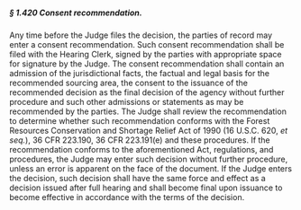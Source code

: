 ##### § 1.420 Consent recommendation. #####

Any time before the Judge files the decision, the parties of record may enter a consent recommendation. Such consent recommendation shall be filed with the Hearing Clerk, signed by the parties with appropriate space for signature by the Judge. The consent recommendation shall contain an admission of the jurisdictional facts, the factual and legal basis for the recommended sourcing area, the consent to the issuance of the recommended decision as the final decision of the agency without further procedure and such other admissions or statements as may be recommended by the parties. The Judge shall review the recommendation to determine whether such recommendation conforms with the Forest Resources Conservation and Shortage Relief Act of 1990 (16 U.S.C. 620, *et seq.*), 36 CFR 223.190, 36 CFR 223.191(e) and these procedures. If the recommendation conforms to the aforementioned Act, regulations, and procedures, the Judge may enter such decision without further procedure, unless an error is apparent on the face of the document. If the Judge enters the decision, such decision shall have the same force and effect as a decision issued after full hearing and shall become final upon issuance to become effective in accordance with the terms of the decision.